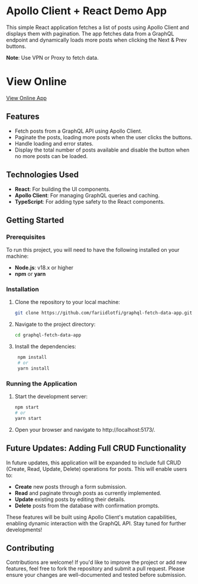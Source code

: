 # Apollo Client + React Demo App

This simple React application fetches a list of posts using Apollo Client and displays them with pagination. The app fetches data from a GraphQL endpoint and dynamically loads more posts when clicking the Next & Prev buttons.

**Note**: Use VPN or Proxy to fetch data.


# View Online

[View Online App](https://fariidlotfi.github.io/graphql-fetch-data-app/)

## Features

- Fetch posts from a GraphQL API using Apollo Client.
- Paginate the posts, loading more posts when the user clicks the buttons.
- Handle loading and error states.
- Display the total number of posts available and disable the button when no more posts can be loaded.

## Technologies Used

- **React**: For building the UI components.
- **Apollo Client**: For managing GraphQL queries and caching.
- **TypeScript**: For adding type safety to the React components.

## Getting Started

### Prerequisites

To run this project, you will need to have the following installed on your machine:

- **Node.js**: v18.x or higher
- **npm** or **yarn**

### Installation

1. Clone the repository to your local machine:

   ```bash
   git clone https://github.com/fariidlotfi/graphql-fetch-data-app.git

   ```

2. Navigate to the project directory:

   ```bash
   cd graphql-fetch-data-app

   ```

3. Install the dependencies:

   ```bash
    npm install
    # or
    yarn install


   ```

### Running the Application

1. Start the development server:

   ```bash
   npm start
   # or
   yarn start

   ```

2. Open your browser and navigate to http://localhost:5173/.

## Future Updates: Adding Full CRUD Functionality

In future updates, this application will be expanded to include full CRUD (Create, Read, Update, Delete) operations for posts. This will enable users to:

- **Create** new posts through a form submission.
- **Read** and paginate through posts as currently implemented.
- **Update** existing posts by editing their details.
- **Delete** posts from the database with confirmation prompts.

These features will be built using Apollo Client's mutation capabilities, enabling dynamic interaction with the GraphQL API. Stay tuned for further developments!

## Contributing

Contributions are welcome! If you'd like to improve the project or add new features, feel free to fork the repository and submit a pull request. Please ensure your changes are well-documented and tested before submission.
